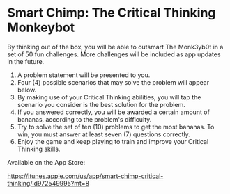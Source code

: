 # Smart Chimp: The Critical Thinking Monkeybot

By thinking out of the box, you will be able to outsmart The Monk3yb0t in a set of 50 fun challenges. More challenges will be included as app updates in the future.

1. A problem statement will be presented to you.
2. Four (4) possible scenarios that may solve the problem will appear below.
3. By making use of your Critical Thinking abilities, you will tap the scenario you consider is the best solution for the problem.
4. If you answered correctly, you will be awarded a certain amount of bananas, according to the problem's difficulty.
5. Try to solve the set of ten (10) problems to get the most bananas. To win, you must answer at least seven (7) questions correctly.
6. Enjoy the game and keep playing to train and improve your Critical Thinking skills.

Available on the App Store:

https://itunes.apple.com/us/app/smart-chimp-critical-thinking/id972549995?mt=8
